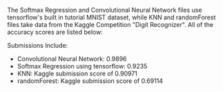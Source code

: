 

The Softmax Regression and Convolutional Neural Network files use tensorflow's built in tutorial MNIST dataset, while KNN and randomForest files take data from the Kaggle Competition "Digit Recognizer". All of the accuracy scores are listed below: 

Submissions Include:
  - Convolutional Neural Network: 0.9896
  - Softmax Regression using tensorflow: 0.9235
  - KNN: Kaggle submission score of 0.90971
  - randomForest: Kaggle submission score of 0.69114
